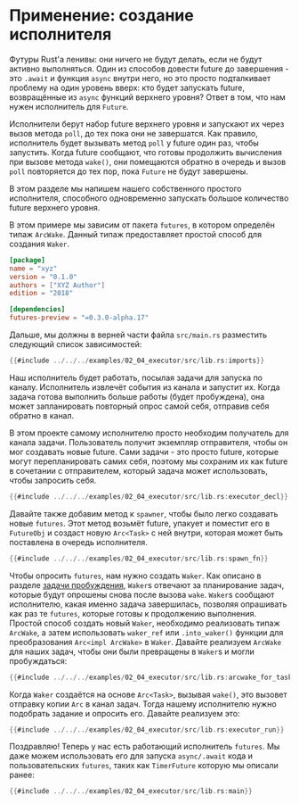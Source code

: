 # Применение: создание исполнителя

Футуры Rust'a ленивы: они ничего не будут делать, если не будут активно выполняться. Один из способов довести future до завершения - это `.await` и функция `async` внутри него, но это просто подталкивает проблему на один уровень вверх: кто будет
запускать future, возвращённые из `async` функций верхнего уровня? Ответ в том,
что нам нужен исполнитель для `Future`.

Исполнители берут набор future верхнего уровня и запускают их через вызов метода `poll`, до тех пока они не завершатся. Как правило, исполнитель будет вызывать метод
`poll` у future один раз, чтобы запустить. Когда future сообщают, что готовы продолжить вычисления при вызове метода  `wake()`, они помещаются обратно в очередь и вызов `poll` повторяется до тех пор, пока `Future` не будут завершены.

В этом разделе мы напишем нашего собственного простого исполнителя, способного одновременно запускать большое количество future верхнего уровня.

В этом примере мы зависим от пакета `futures`, в котором определён типаж `ArcWake`. Данный типаж предоставляет простой способ для создания `Waker`.

```toml
[package]
name = "xyz"
version = "0.1.0"
authors = ["XYZ Author"]
edition = "2018"

[dependencies]
futures-preview = "=0.3.0-alpha.17"
```

Дальше, мы должны в верней части файла `src/main.rs` разместить следующий список зависимостей:

```rust
{{#include ../../../examples/02_04_executor/src/lib.rs:imports}}
```

Наш исполнитель будет работать, посылая задачи для запуска по каналу. Исполнитель извлечёт события из канала и запустит их. Когда задача готова выполнить больше работы (будет пробуждена), она может запланировать повторный опрос самой себя, отправив себя обратно в канал.

В этом проекте самому исполнителю просто необходим получатель для канала задачи. Пользователь получит экземпляр отправителя, чтобы он мог создавать новые future. Сами задачи - это просто future, которые могут перепланировать самих себя, поэтому мы сохраним их как future в сочетании с отправителем, который задача может использовать, чтобы запросить себя.

```rust
{{#include ../../../examples/02_04_executor/src/lib.rs:executor_decl}}
```

Давайте также добавим метод к `spawner`, чтобы было легко создавать новые `futures`.
Этот метод возьмёт future, упакует и поместит его в `FutureObj`
и создаст новую `Arc<Task>` с ней внутри, которая может быть поставлена в очередь
исполнителя.

```rust
{{#include ../../../examples/02_04_executor/src/lib.rs:spawn_fn}}
```

Чтобы опросить `futures`, нам нужно создать `Waker`.
Как описано в разделе [задачи пробуждения](./03_wakeups.md), `Waker`s отвечают
за планирование задач, которые будут опрошены снова после вызова `wake`. `Waker`s сообщают исполнителю, какая именно задача завершилась, позволяя
опрашивать как раз те `futures`, которые готовы к продолжению выполнения. Простой способ
создать новый `Waker`, необходимо реализовать типаж `ArcWake`, а затем использовать
`waker_ref` или `.into_waker()` функции для преобразования `Arc<impl ArcWake>`
в `Waker`. Давайте реализуем `ArcWake` для наших задач, чтобы они были
превращены в `Waker`s и могли пробуждаться:

```rust
{{#include ../../../examples/02_04_executor/src/lib.rs:arcwake_for_task}}
```

Когда `Waker` создаётся на основе `Arc<Task>`, вызывая `wake()`, это
вызовет отправку копии `Arc` в канал задач. Тогда нашему исполнителю
нужно подобрать задание и опросить его. Давайте реализуем это:

```rust
{{#include ../../../examples/02_04_executor/src/lib.rs:executor_run}}
```

Поздравляю! Теперь у нас есть работающий исполнитель `futures`. Мы даже можем использовать его
для запуска `async/.await` кода и пользовательских `futures`, таких как `TimerFuture` которую мы описали ранее:

```rust
{{#include ../../../examples/02_04_executor/src/lib.rs:main}}
```
